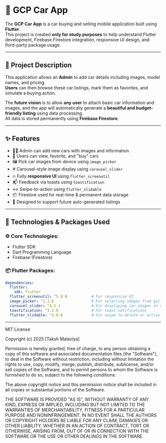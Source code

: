 # 🚗 GCP Car App 

The **GCP Car App** is a car buying and selling mobile application built using **Flutter**.  
This project is created **only for study purposes** to help understand Flutter development, Firebase Firestore integration, responsive UI design, and third-party package usage.

---

## 📖 Project Description

This application allows an **Admin** to add car details including images, model names, and pricing.  
**Users** can then browse these car listings, mark them as favorites, and simulate a buying action.

The **future vision** is to allow **any user** to attach basic car information and images, and the app will automatically generate a **beautiful and budget-friendly listing** using data processing.  
All data is stored permanently using **Firebase Firestore**.

---

## ✨ Features

- 🧑‍💼 Admin can add new cars with images and information
- 👥 Users can view, favorite, and "buy" cars
- 🖼️ Pick car images from device using `image_picker`
- 🖲️ Carousel-style image display using `carousel_slider`
- 🔥 Fully **responsive UI** using `flutter_screenutil`
- 📬 Feedback via toasts using `toastification`
- ↔️ Swipe-to-action using `flutter_slidable`
- 📦 Firestore used for real-time & permanent data storage
- 🚀 Designed to support future auto-generated listings

---

## 📱 Technologies & Packages Used

### ⚙️ Core Technologies:
- Flutter SDK
- Dart Programming Language
- Firebase (Firestore)

### 📦 Flutter Packages:

```yaml
dependencies:
  flutter:
    sdk: flutter
  flutter_screenutil: ^5.9.0           # For responsive UI
  image_picker: ^1.1.0                 # For selecting images from gallery/camera
  carousel_slider: ^4.2.1              # For displaying car images in a carousel
  toastification: ^1.2.0               # For toast notifications
  flutter_slidable: ^3.0.0             # For swipe-to-delete or action options

```

---

MIT License

Copyright (c) 2025 [Taksh Malaviya]

Permission is hereby granted, free of charge, to any person obtaining a copy
of this software and associated documentation files (the "Software"), to deal
in the Software without restriction, including without limitation the rights
to use, copy, modify, merge, publish, distribute, sublicense, and/or sell
copies of the Software, and to permit persons to whom the Software is
furnished to do so, subject to the following conditions:

The above copyright notice and this permission notice shall be included in
all copies or substantial portions of the Software.

THE SOFTWARE IS PROVIDED "AS IS", WITHOUT WARRANTY OF ANY KIND, EXPRESS OR
IMPLIED, INCLUDING BUT NOT LIMITED TO THE WARRANTIES OF MERCHANTABILITY,
FITNESS FOR A PARTICULAR PURPOSE AND NONINFRINGEMENT. IN NO EVENT SHALL THE
AUTHORS OR COPYRIGHT HOLDERS BE LIABLE FOR ANY CLAIM, DAMAGES OR OTHER
LIABILITY, WHETHER IN AN ACTION OF CONTRACT, TORT OR OTHERWISE, ARISING FROM,
OUT OF OR IN CONNECTION WITH THE SOFTWARE OR THE USE OR OTHER DEALINGS IN
THE SOFTWARE.

